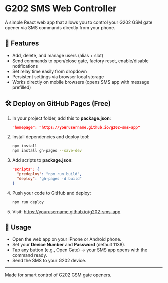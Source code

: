 # G202 SMS Web Controller

A simple React web app that allows you to control your G202 GSM gate opener via SMS commands directly from your phone.

## 🚀 Features
- Add, delete, and manage users (alias + slot)
- Send commands to open/close gate, factory reset, enable/disable notifications
- Set relay time easily from dropdown
- Persistent settings via browser local storage
- Works directly on mobile browsers (opens SMS app with message prefilled)

## 🛠️ Deploy on GitHub Pages (Free)

1. In your project folder, add this to **package.json**:
   ```json
   "homepage": "https://yourusername.github.io/g202-sms-app"
   ```

2. Install dependencies and deploy tool:
   ```bash
   npm install
   npm install gh-pages --save-dev
   ```

3. Add scripts to **package.json**:
   ```json
   "scripts": {
     "predeploy": "npm run build",
     "deploy": "gh-pages -d build"
   }
   ```

4. Push your code to GitHub and deploy:
   ```bash
   npm run deploy
   ```

5. Visit: https://yourusername.github.io/g202-sms-app

## 📱 Usage
- Open the web app on your iPhone or Android phone.
- Set your **Device Number** and **Password** (default 1138).
- Tap any button (e.g., Open Gate) → your SMS app opens with the command ready.
- Send the SMS to your G202 device.

---

Made for smart control of G202 GSM gate openers.
